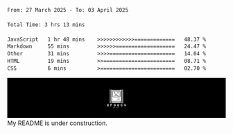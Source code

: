 <!--START_SECTION:waka-->

```txt
From: 27 March 2025 - To: 03 April 2025

Total Time: 3 hrs 13 mins

JavaScript   1 hr 48 mins    >>>>>>>>>>>>=============   48.37 %
Markdown     55 mins         >>>>>>===================   24.47 %
Other        31 mins         >>>>=====================   14.04 %
HTML         19 mins         >>=======================   08.71 %
CSS          6 mins          >========================   02.70 %
```

<!--END_SECTION:waka-->

<img src="https://raw.githubusercontent.com/n3xta/image-hosting/main/img/202411032331174.png"/>
My README is under construction. 
